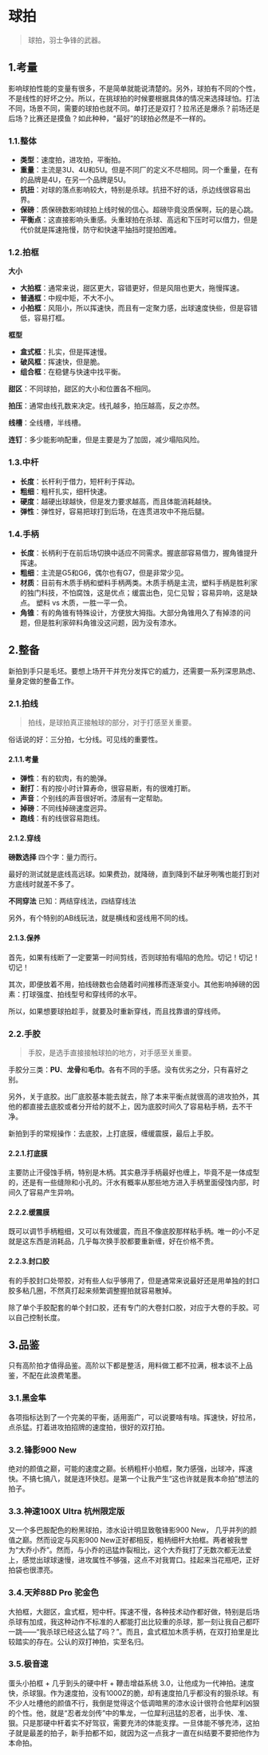 # 球拍

> 球拍，羽士争锋的武器。

## 1.考量
影响球拍性能的变量有很多，不是简单就能说清楚的。另外，球拍有不同的个性，不是线性的好坏之分。所以，在挑球拍的时候要根据具体的情况来选择球怕。打法不同，场景不同，需要的球拍也就不同。单打还是双打？拉吊还是爆杀？前场还是后场？比赛还是摸鱼？如此种种，“最好”的球拍必然是不一样的。

### 1.1.整体
- **类型**：速度拍，进攻拍，平衡拍。
- **重量**：主流是3U、4U和5U。但是不同厂的定义不尽相同。同一个重量，在有的品牌是4U，在另一个品牌是5U。
- **抗扭**：对球的落点影响较大，特别是杀球。抗扭不好的话，杀边线很容易出界。
- **保磅**：质保磅数影响球拍上线时候的信心。超磅毕竟没质保啊，玩的是心跳。
- **平衡点**：这直接影响头重感。头重球拍在杀球、高远和下压时可以借力，但是代价就是挥速拖慢，防守和快速平抽挡时提拍困难。

### 1.2.拍框
 **大小**
- **大拍框**：通常来说，甜区更大，容错更好，但是风阻也更大，拖慢挥速。
- **普通框**：中规中矩，不大不小。
- **小拍框**：风阻小，所以挥速快，而且有一定聚力感，出球速度快些，但是容错低，容易打框。

**框型**
- **盒式框**：扎实，但是挥速慢。
- **破风框**：挥速快，但是脆。
- **组合框**：在稳健与快速中找平衡。

**甜区**：不同球拍，甜区的大小和位置各不相同。

**拍压**：通常由线孔数来决定。线孔越多，拍压越高，反之亦然。

**线槽**：全线槽，半线槽。

**连钉**：多少能影响配重，但是主要是为了加固，减少塌陷风险。

### 1.3.中杆
- **长度**：长杆利于借力，短杆利于挥动。
- **粗细**：粗杆扎实，细杆快速。
- **硬度**：越硬出球越快，但是发力要求越高，而且体能消耗越快。
- **弹性**：弹性好，容易把球打到后场，在连贯进攻中不拖后腿。

### 1.4.手柄
- **长度**：长柄利于在前后场切换中适应不同需求。握底部容易借力，握角锥提升挥速。
- **粗细**：主流是G5和G6，偶尔也有G7，但是非常少见。
- **材质**：目前有木质手柄和塑料手柄两类。木质手柄是主流，塑料手柄是胜利家的独门科技，不怕腐蚀，这是优点；缓震出色，见仁见智；容易异响，这是缺点。 塑料 vs 木质，一胜一平一负。
- **角锥**：有的角锥有特殊设计，方便放大拇指。大部分角锥用久了有掉漆的问题，但是胜利家碎料角锥没这问题，因为没有漆水。

## 2.整备

新拍到手只是毛坯。要想上场开干并充分发挥它的威力，还需要一系列深思熟虑、量身定做的整备工作。

### 2.1.拍线
> 拍线，是球拍真正接触球的部分，对于打感至关重要。

俗话说的好：三分拍，七分线。可见线的重要性。

#### 2.1.1.考量
- **弹性**：有的软肉，有的脆弹。
- **耐打**：有的按小时计算寿命，很容易断，有的很难打断。
- **声音**：个别线的声音很好听。漆层有一定帮助。
- **掉磅**：不同线掉磅速度迥异。
- **跑线**：有的线很容易跑线。

#### 2.1.2.穿线
**磅数选择**
四个字：量力而行。

最好的测试就是底线高远球。如果费劲，就降磅，直到降到不龇牙咧嘴也能打到对方底线时就差不多了。

**不同穿法**
已知：两结穿线法，四结穿线法

另外，有个特别的AB线玩法，就是横线和竖线用不同的线。

#### 2.1.3.保养
首先，如果有线断了一定要第一时间剪线，否则球拍有塌陷的危险。切记！切记！切记！

其次，即便放着不用，拍线磅数也会随着时间推移而逐渐变小。其他影响掉磅的因素：打球强度、拍线型号和穿线师的水平。

所以，如果想要球拍趁手，就要及时重新穿线，而且找靠谱的穿线师。

### 2.2.手胶
> 手胶，是选手直接接触球拍的地方，对手感至关重要。

手胶分三类：**PU**、**龙骨**和**毛巾**。各有不同的手感。没有优劣之分，只有喜好之别。

另外，关于底胶。出厂底胶基本能去就去，除了本来平衡点就很高的进攻拍外，其他的都直接去底胶或者分开给的就不上，因为底胶时间久了容易粘手柄，去不干净。

新拍到手的常规操作：去底胶，上打底膜，缠缓震膜，最后上手胶。

#### 2.2.1.打底膜
主要防止汗侵蚀手柄，特别是木柄。其实悬浮手柄最好也缠上，毕竟不是一体成型的，还是有一些缝隙和小孔的。汗水有概率从那些地方进入手柄里面侵蚀内部，时间久了容易产生异响。

#### 2.2.2.缓震膜
既可以调节手柄粗细，又可以有效缓震，而且不像底胶那样粘手柄。唯一的小不足就是这东西是消耗品，几乎每次换手胶都要重新缠，好在价格不贵。

#### 2.2.3.封口胶
有的手胶封口处带胶，对有些人似乎够用了，但是通常来说最好还是用单独的封口胶多粘几圈，不然真打起来频繁调整握拍就容易散掉。

除了单个手胶配套的单个封口胶，还有专门的大卷封口胶，对应于大卷的手胶。可以自己控制长度。

## 3.品鉴

只有高阶拍才值得品鉴。高阶以下都是整活，用料做工都不拉满，根本谈不上品鉴，不配在此浪费笔墨。

### 3.1.黑金隼
各项指标达到了一个完美的平衡，适用面广，可以说要啥有啥。挥速快，好拉吊，点杀猛。打着进攻拍招牌的速度拍，很好的双打拍。

### 3.2.锋影900 New
绝对的颜值之巅，可能的速度之巅。长柄粗杆小拍框，聚力感强，出球冲，挥速快。不搞七搞八，就是连环快怼。是第一个让我产生“这也许就是我本命拍”想法的拍子。

### 3.3.神速100X Ultra 杭州限定版
又一个多巴胺配色的粉黑球拍，漆水设计明显致敬锋影900 New， 几乎并列的颜值之巅。然而设定与风影900 New正好都相反，粗柄细杆大拍框。两者被我誉为“大乔小乔”。然而，与小乔的迅猛炸裂相比，这个大乔我打了无数次都无法爱上，感觉出球球速慢，进攻属性不够强，这点不对我胃口。挂起来当花瓶吧，正好拍袋也很漂亮。

### 3.4.天斧88D Pro 驼金色
大拍框，大甜区，盒式框，短中杆。挥速不慢，各种技术动作都好做，特别是后场杀球有加成，我这种动作不标准的人都能打出比较重的杀球，那一刻让我自己都吓一跳——“我杀球已经这么猛了吗？”。而且，盒式框加木质手柄，在双打拍里是比较踏实的存在。公认的双打神拍，实至名归。

### 3.5.极音速
 蛋头小拍框 + 几乎到头的硬中杆 + 鞭击增益系统 3.0，让他成为一代神拍。速度快，杀球狠。作为速度拍，没有1000Z的脆，却有速度拍几乎都没有的狠杀球。有不少人吐槽他的颜值不行，我倒是觉得这个低调暗黑的漆水设计很符合他犀利凶狠的个性。他，就是“忍者龙剑传”中的隼龙，一位犀利迅猛的忍者，出手快、准、狠。只是那硬中杆着实不好驾驭，需要充沛的体能支撑。一旦体能不够充沛，这拍子就是最差的拍子，新手拍都不如，就因为这一点我才一直在纠结要不要把他作为本命拍。